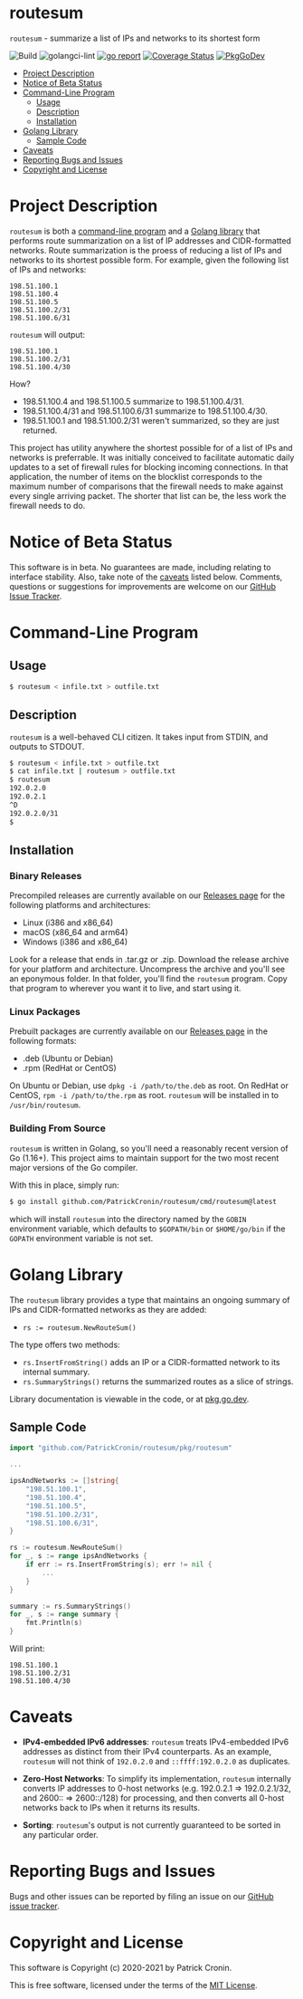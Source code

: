 # routesum

`routesum` - summarize a list of IPs and networks to its shortest form

![Build](https://github.com/PatrickCronin/routesum/workflows/Build/badge.svg)
![golangci-lint](https://github.com/PatrickCronin/routesum/workflows/golangci-lint/badge.svg)
[![go report](https://goreportcard.com/badge/github.com/PatrickCronin/routesum)](https://goreportcard.com/badge/github.com/PatrickCronin/routesum)
[![Coverage
Status](https://coveralls.io/repos/github/PatrickCronin/routesum/badge.svg)](https://coveralls.io/github/PatrickCronin/routesum)
[![PkgGoDev](https://pkg.go.dev/badge/github.com/PatrickCronin/routesum/pkg/routesum)](https://pkg.go.dev/github.com/PatrickCronin/routesum/pkg/routesum)

* [Project Description](#project-description)
* [Notice of Beta Status](#notice-of-beta-status)
* [Command-Line Program](#command-line-program)
  * [Usage](#usage)
  * [Description](#description)
  * [Installation](#installation)
* [Golang Library](#golang-library)
  * [Sample Code](#sample-code)
* [Caveats](#caveats)
* [Reporting Bugs and Issues](#reporting-bugs-and-issues)
* [Copyright and License](#copyright-and-license)

# Project Description

`routesum` is both a [command-line program](#command-line-program) and a [Golang
library](#golang-library) that performs route summarization on a list of IP
addresses and CIDR-formatted networks. Route summarization is the proess of
reducing a list of IPs and networks to its shortest possible form. For example,
given the following list of IPs and networks:

    198.51.100.1
    198.51.100.4
    198.51.100.5
    198.51.100.2/31
    198.51.100.6/31

`routesum` will output:

    198.51.100.1
    198.51.100.2/31
    198.51.100.4/30

How?

* 198.51.100.4 and 198.51.100.5 summarize to 198.51.100.4/31.
* 198.51.100.4/31 and 198.51.100.6/31 summarize to 198.51.100.4/30.
* 198.51.100.1 and 198.51.100.2/31 weren't summarized, so they are just
  returned.

This project has utility anywhere the shortest possible for of a list of IPs and
networks is preferrable. It was initially conceived to facilitate automatic
daily updates to a set of firewall rules for blocking incoming connections. In
that application, the number of items on the blocklist corresponds to the
maximum number of comparisons that the firewall needs to make against every
single arriving packet. The shorter that list can be, the less work the firewall
needs to do.

# Notice of Beta Status

This software is in beta. No guarantees are made, including relating to
interface stability. Also, take note of the [caveats](#caveats) listed below.
Comments, questions or suggestions for improvements are welcome on our
[GitHub Issue Tracker](https://github.com/PatrickCronin/routesum/issues).

# Command-Line Program

## Usage

```bash
$ routesum < infile.txt > outfile.txt
```

## Description

`routesum` is a well-behaved CLI citizen. It takes input from STDIN, and outputs
to STDOUT.

```bash
$ routesum < infile.txt > outfile.txt
$ cat infile.txt | routesum > outfile.txt
$ routesum
192.0.2.0
192.0.2.1
^D
192.0.2.0/31
$
```

## Installation

### Binary Releases

Precompiled releases are currently available on our [Releases
page](https://github.com/PatrickCronin/routesum/releases) for the following
platforms and architectures:

* Linux (i386 and x86_64)
* macOS (x86_64 and arm64)
* Windows (i386 and x86_64)

Look for a release that ends in .tar.gz or .zip. Download the release archive
for your platform and architecture.  Uncompress the archive and you'll see an
eponymous folder. In that folder, you'll find the `routesum` program. Copy that
program to wherever you want it to live, and start using it.

### Linux Packages

Prebuilt packages are currently available on our [Releases
page](https://github.com/PatrickCronin/routesum/releases) in the following
formats:

* .deb (Ubuntu or Debian)
* .rpm (RedHat or CentOS)

On Ubuntu or Debian, use `dpkg -i /path/to/the.deb` as root. On RedHat or
CentOS, `rpm -i /path/to/the.rpm` as root. `routesum` will be installed in to
`/usr/bin/routesum`.

### Building From Source

`routesum` is written in Golang, so you'll need a reasonably recent version of
Go (1.16+). This project aims to maintain support for the two most recent major
versions of the Go compiler.

With this in place, simply run:

```bash
$ go install github.com/PatrickCronin/routesum/cmd/routesum@latest
```

which will install `routesum` into the directory named by the `GOBIN`
environment variable, which defaults to `$GOPATH/bin` or `$HOME/go/bin` if the
`GOPATH` environment variable is not set.

# Golang Library

The `routesum` library provides a type that maintains an ongoing summary of IPs
and CIDR-formatted networks as they are added:

* `rs := routesum.NewRouteSum()`

The type offers two methods:

* `rs.InsertFromString()` adds an IP or a CIDR-formatted network to its internal
  summary.
* `rs.SummaryStrings()` returns the summarized routes as a slice of strings.

Library documentation is viewable in the code, or at
[pkg.go.dev](https://pkg.go.dev/github.com/PatrickCronin/routesum/pkg/routesum).

## Sample Code

```go
import "github.com/PatrickCronin/routesum/pkg/routesum"

...

ipsAndNetworks := []string{
    "198.51.100.1",
    "198.51.100.4",
    "198.51.100.5",
    "198.51.100.2/31",
    "198.51.100.6/31",
}

rs := routesum.NewRouteSum()
for _, s := range ipsAndNetworks {
    if err := rs.InsertFromString(s); err != nil {
        ...
    }
}

summary := rs.SummaryStrings()
for _, s := range summary {
    fmt.Println(s)
}
```

Will print:

```
198.51.100.1
198.51.100.2/31
198.51.100.4/30
```

# Caveats

* **IPv4-embedded IPv6 addresses**: `routesum` treats IPv4-embedded IPv6
  addresses as distinct from their IPv4 counterparts. As an example, `routesum`
  will not think of `192.0.2.0` and `::ffff:192.0.2.0` as duplicates.

* **Zero-Host Networks**: To simplify its implementation, `routesum` internally
  converts IP addresses to 0-host networks (e.g. 192.0.2.1 => 192.0.2.1/32, and
  2600:: => 2600::/128) for processing, and then converts all 0-host networks
  back to IPs when it returns its results.

* **Sorting**: `routesum`'s output is not currently guaranteed to be sorted in
  any particular order.

# Reporting Bugs and Issues

Bugs and other issues can be reported by filing an issue on our [GitHub issue
tracker](https://github.com/PatrickCronin/routesum/issues).

# Copyright and License

This software is Copyright (c) 2020-2021 by Patrick Cronin.

This is free software, licensed under the terms of the [MIT
License](https://github.com/PatrickCronin/routesum/LICENSE.md).
